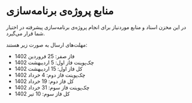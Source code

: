 # منابع پروژه‌ی برنامه‌سازی
در این مخزن اسناد و منابع موردنیاز برای انجام پروژه‌ی برنامه‌سازی پیشرفته در اختیار شما قرار می‌گیرد.

مهلت‌های ارسال به صورت زیر هستند:
* فاز صفر: 25 فروردین 1402
* چک‌پوینت فاز اول: 5 اردیبهشت 1402
* کل فاز اول: 15 اردیبهشت 1402
* چک‌پوینت فاز دوم: 4 خرداد 1402
* کل فاز دوم: 19 خرداد 1402
* چک‌پوینت فاز سوم: 31 خرداد 1402
* کل فاز سوم: 10 تیر 1402
